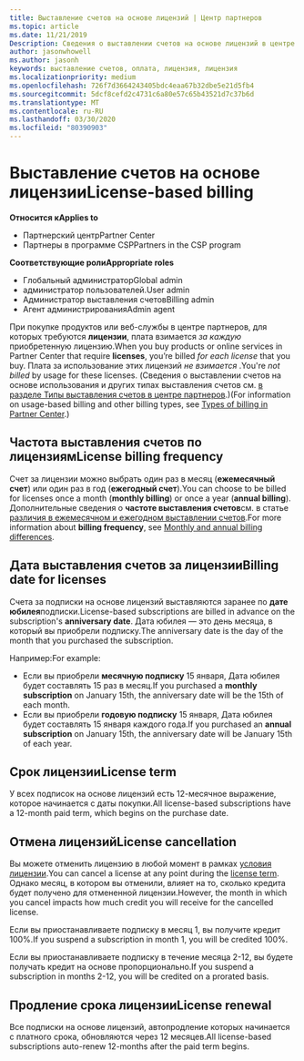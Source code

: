 ```yaml
---
title: Выставление счетов на основе лицензий | Центр партнеров
ms.topic: article
ms.date: 11/21/2019
Description: Сведения о выставлении счетов на основе лицензий в центре партнеров, где выставляются счета за лицензию (не по использованию лицензии).
author: jasonwhowell
ms.author: jasonh
keywords: выставление счетов, оплата, лицензия, лицензия
ms.localizationpriority: medium
ms.openlocfilehash: 726f7d3664243405bdc4eaa67b32dbe5e21d5fb4
ms.sourcegitcommit: 5dcf8cefd2c4731c6a80e57c65b43521d7c37b6d
ms.translationtype: MT
ms.contentlocale: ru-RU
ms.lasthandoff: 03/30/2020
ms.locfileid: "80390903"
---
```

# <a name="license-based-billing"></a><span data-ttu-id="44347-104">Выставление счетов на основе лицензии</span><span class="sxs-lookup"><span data-stu-id="44347-104">License-based billing</span></span>

<span data-ttu-id="44347-105">**Относится к**</span><span class="sxs-lookup"><span data-stu-id="44347-105">**Applies to**</span></span>

- <span data-ttu-id="44347-106">Партнерский центр</span><span class="sxs-lookup"><span data-stu-id="44347-106">Partner Center</span></span>
- <span data-ttu-id="44347-107">Партнеры в программе CSP</span><span class="sxs-lookup"><span data-stu-id="44347-107">Partners in the CSP program</span></span>

<span data-ttu-id="44347-108">**Соответствующие роли**</span><span class="sxs-lookup"><span data-stu-id="44347-108">**Appropriate roles**</span></span>
-   <span data-ttu-id="44347-109">Глобальный администратор</span><span class="sxs-lookup"><span data-stu-id="44347-109">Global admin</span></span>
-   <span data-ttu-id="44347-110">администратор пользователей.</span><span class="sxs-lookup"><span data-stu-id="44347-110">User admin</span></span>
-   <span data-ttu-id="44347-111">Администратор выставления счетов</span><span class="sxs-lookup"><span data-stu-id="44347-111">Billing admin</span></span>
-   <span data-ttu-id="44347-112">Агент администрирования</span><span class="sxs-lookup"><span data-stu-id="44347-112">Admin agent</span></span>

<span data-ttu-id="44347-113">При покупке продуктов или веб-службы в центре партнеров, для которых требуются **лицензии**, плата взимается *за каждую* приобретенную лицензию.</span><span class="sxs-lookup"><span data-stu-id="44347-113">When you buy products or online services in Partner Center that require **licenses**, you’re billed *for each license* that you buy.</span></span> <span data-ttu-id="44347-114">Плата за использование этих лицензий *не взимается* .</span><span class="sxs-lookup"><span data-stu-id="44347-114">You're *not billed* by usage for these licenses.</span></span> <span data-ttu-id="44347-115">(Сведения о выставлении счетов на основе использования и других типах выставления счетов см. [в разделе Типы выставления счетов в центре партнеров](billing-different-types.md).)</span><span class="sxs-lookup"><span data-stu-id="44347-115">(For information on usage-based billing and other billing types, see [Types of billing in Partner Center](billing-different-types.md).)</span></span>

## <a name="license-billing-frequency"></a><span data-ttu-id="44347-116">Частота выставления счетов по лицензиям</span><span class="sxs-lookup"><span data-stu-id="44347-116">License billing frequency</span></span>

<span data-ttu-id="44347-117">Счет за лицензии можно выбрать один раз в месяц (**ежемесячный счет**) или один раз в год (**ежегодный счет**).</span><span class="sxs-lookup"><span data-stu-id="44347-117">You can choose to be billed for licenses once a month (**monthly billing**) or once a year (**annual billing**).</span></span> <span data-ttu-id="44347-118">Дополнительные сведения о **частоте выставления счетов**см. в статье [различия в ежемесячном и ежегодном выставлении счетов](billing-annual-monthly.md).</span><span class="sxs-lookup"><span data-stu-id="44347-118">For more information about **billing frequency**, see [Monthly and annual billing differences](billing-annual-monthly.md).</span></span>

## <a name="billing-date-for-licenses"></a><span data-ttu-id="44347-119">Дата выставления счетов за лицензии</span><span class="sxs-lookup"><span data-stu-id="44347-119">Billing date for licenses</span></span>

<span data-ttu-id="44347-120">Счета за подписки на основе лицензий выставляются заранее по **дате юбилея**подписки.</span><span class="sxs-lookup"><span data-stu-id="44347-120">License-based subscriptions are billed in advance on the subscription's **anniversary date**.</span></span> <span data-ttu-id="44347-121">Дата юбилея — это день месяца, в который вы приобрели подписку.</span><span class="sxs-lookup"><span data-stu-id="44347-121">The anniversary date is the day of the month that you purchased the subscription.</span></span>

<span data-ttu-id="44347-122">Например:</span><span class="sxs-lookup"><span data-stu-id="44347-122">For example:</span></span>

- <span data-ttu-id="44347-123">Если вы приобрели **месячную подписку** 15 января, Дата юбилея будет составлять 15 раз в месяц.</span><span class="sxs-lookup"><span data-stu-id="44347-123">If you purchased a **monthly subscription** on January 15th, the anniversary date will be the 15th of each month.</span></span>
- <span data-ttu-id="44347-124">Если вы приобрели **годовую подписку** 15 января, Дата юбилея будет составлять 15 января каждого года.</span><span class="sxs-lookup"><span data-stu-id="44347-124">If you purchased an **annual subscription** on January 15th, the anniversary date will be January 15th of each year.</span></span>

## <a name="license-term"></a><span data-ttu-id="44347-125">Срок лицензии</span><span class="sxs-lookup"><span data-stu-id="44347-125">License term</span></span>

<span data-ttu-id="44347-126">У всех подписок на основе лицензий есть 12-месячное выражение, которое начинается с даты покупки.</span><span class="sxs-lookup"><span data-stu-id="44347-126">All license-based subscriptions have a 12-month paid term, which begins on the purchase date.</span></span>

## <a name="license-cancellation"></a><span data-ttu-id="44347-127">Отмена лицензий</span><span class="sxs-lookup"><span data-stu-id="44347-127">License cancellation</span></span>

<span data-ttu-id="44347-128">Вы можете отменить лицензию в любой момент в рамках [условия лицензии](#license-term).</span><span class="sxs-lookup"><span data-stu-id="44347-128">You can cancel a license at any point during the [license term](#license-term).</span></span> <span data-ttu-id="44347-129">Однако месяц, в котором вы отменили, влияет на то, сколько кредита будет получено для отмененной лицензии.</span><span class="sxs-lookup"><span data-stu-id="44347-129">However, the month in which you cancel impacts how much credit you will receive for the cancelled license.</span></span>

<span data-ttu-id="44347-130">Если вы приостанавливаете подписку в месяц 1, вы получите кредит 100%.</span><span class="sxs-lookup"><span data-stu-id="44347-130">If you suspend a subscription in month 1, you will be credited 100%.</span></span>

<span data-ttu-id="44347-131">Если вы приостанавливаете подписку в течение месяца 2-12, вы будете получать кредит на основе пропорционально.</span><span class="sxs-lookup"><span data-stu-id="44347-131">If you suspend a subscription in months 2-12, you will be credited on a prorated basis.</span></span>

## <a name="license-renewal"></a><span data-ttu-id="44347-132">Продление срока лицензии</span><span class="sxs-lookup"><span data-stu-id="44347-132">License renewal</span></span>

<span data-ttu-id="44347-133">Все подписки на основе лицензий, автопродление которых начинается с платного срока, обновляются через 12 месяцев.</span><span class="sxs-lookup"><span data-stu-id="44347-133">All license-based subscriptions auto-renew 12-months after the paid term begins.</span></span>
